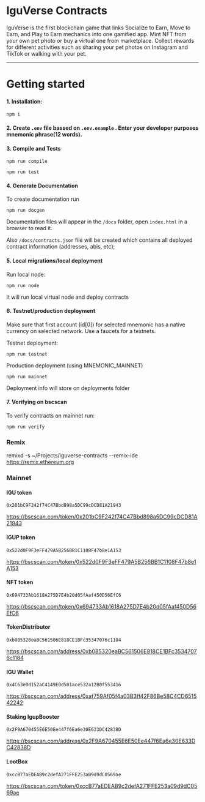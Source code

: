 # IguVerse Contracts

IguVerse is the first blockchain game that links Socialize to Earn, Move to Earn, and Play to Earn mechanics into one gamified app. Mint NFT from your own pet photo or buy a virtual one from marketplace. Collect rewards for different activities such as sharing your pet photos on Instagram and TikTok or walking with your pet.

---

# Getting started

#### 1. Installation:

```
npm i
```

#### 2. Create `.env` file bassed on `.env.example` . Enter your developer purposes mnemonic phrase(12 words).
#### 3. Compile and Tests

```
npm run compile
```

```
npm run test
```

#### 4. Generate Documentation

To create documentation run
```
npm run docgen
```

Documentation files will appear in the `/docs` folder, open `index.html` in a browser to read it.

Also `/docs/contracts.json` file will be created which contains all deployed contract information (addresses, abis, etc);

#### 5. Local migrations/local deployment

   Run local node:

   ```
   npm run node
   ```

   It will run local virtual node and deploy contracts

#### 6. Testnet/production deployment

   Make sure that first account (id[0]) for selected mnemonic has a native currency on selected network. Use a faucets for a testnets.

   Testnet deployment:
   ```
   npm run testnet
   ```

   Production deployment (using MNEMONIC_MAINNET)
   ```
   npm run mainnet
   ```

   Deployment info will store on deployments folder

#### 7. Verifying on bscscan

   To verify contracts on mainnet run: 
   ```
   npm run verify
   ```

### Remix

remixd -s ~/Projects/iguverse-contracts --remix-ide https://remix.ethereum.org


### Mainnet

#### IGU token 

```0x201bC9F242f74C47Bbd898a5DC99cDCD81A21943```

https://bscscan.com/token/0x201bC9F242f74C47Bbd898a5DC99cDCD81A21943

#### IGUP token

```0x522d0F9F3eFF479A5B256BB1C1108F47b8e1A153```

https://bscscan.com/token/0x522d0F9F3eFF479A5B256BB1C1108F47b8e1A153

#### NFT token

```0x694733Ab1618A275D7E4b20d05fAaf450D56EfC6```

https://bscscan.com/token/0x694733Ab1618A275D7E4b20d05fAaf450D56EfC6

#### TokenDistributor

```0xb085320eaBC561506E818CE1BFc35347076c1184```

https://bscscan.com/address/0xb085320eaBC561506E818CE1BFc35347076c1184

#### IGU Wallet

```0x4C63e0d152aC4149E0d501ace532a12B0f553416```

https://bscscan.com/address/0xaf759Af05f4a03B3ff42F86Be58C4CD651542242

#### Staking IgupBooster

```0x2F9A670455E6E50Ee447f6Ea6e30E633DC42838D```

https://bscscan.com/address/0x2F9A670455E6E50Ee447f6Ea6e30E633DC42838D


#### LootBox

```0xccB77aEDEAB9c2defA271FFE253a09d9dC0569ae```

https://bscscan.com/token/0xccB77aEDEAB9c2defA271FFE253a09d9dC0569ae
